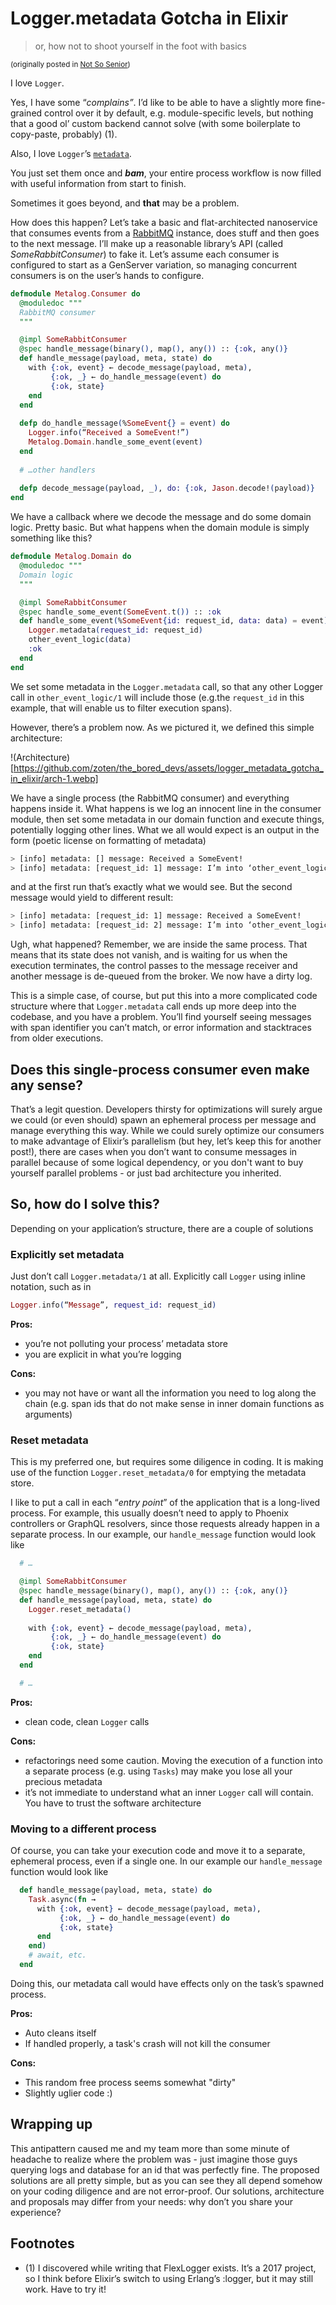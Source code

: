 # Logger.metadata Gotcha in Elixir

> or, how not to shoot yourself in the foot with basics

<small>(originally posted in [Not So Senior](https://zoten.substack.com/p/loggermetadata-gotcha-in-elixir))</small>

I love `Logger`.

Yes, I have some “_complains”_. I’d like to be able to have a slightly more fine-grained control over it by default, e.g. module-specific levels, but nothing that a good ol’ custom backend cannot solve (with some boilerplate to copy-paste, probably) (1).

Also, I love `Logger`’s [`metadata`](https://hexdocs.pm/logger/1.14.3/Logger.html#metadata/1).

You just set them once and ***bam***, your entire process workflow is now filled with useful information from start to finish.

Sometimes it goes beyond, and __that__ may be a problem.

How does this happen? Let’s take a basic and flat-architected nanoservice that consumes events from a [RabbitMQ](https://www.rabbitmq.com/) instance, does stuff and then goes to the next message. I’ll make up a reasonable library’s API (called _SomeRabbitConsumer_) to fake it. Let’s assume each consumer is configured to start as a GenServer variation, so managing concurrent consumers is on the user’s hands to configure.

``` elixir
defmodule Metalog.Consumer do
  @moduledoc """
  RabbitMQ consumer
  """

  @impl SomeRabbitConsumer
  @spec handle_message(binary(), map(), any()) :: {:ok, any()}
  def handle_message(payload, meta, state) do
    with {:ok, event} ← decode_message(payload, meta),
         {:ok, _} ← do_handle_message(event) do
         {:ok, state}
    end
  end
    
  defp do_handle_message(%SomeEvent{} = event) do
    Logger.info(“Received a SomeEvent!”)
    Metalog.Domain.handle_some_event(event)
  end
    
  # …other handlers
    
  defp decode_message(payload, _), do: {:ok, Jason.decode!(payload)}
end
```

We have a callback where we decode the message and do some domain logic. Pretty basic. But what happens when the domain module is simply something like this?

``` elixir
defmodule Metalog.Domain do
  @moduledoc """
  Domain logic
  """

  @impl SomeRabbitConsumer
  @spec handle_some_event(SomeEvent.t()) :: :ok
  def handle_some_event(%SomeEvent{id: request_id, data: data) = event) do
    Logger.metadata(request_id: request_id)
    other_event_logic(data)
    :ok
  end
end
```

We set some metadata in the `Logger.metadata` call, so that any other Logger call in `other_event_logic/1` will include those (e.g.the `request_id` in this example, that will enable us to filter execution spans).

However, there’s a problem now. As we pictured it, we defined this simple architecture:

!(Architecture)[https://github.com/zoten/the_bored_devs/assets/logger_metadata_gotcha_in_elixir/arch-1.webp]

We have a single process (the RabbitMQ consumer) and everything happens inside it. What happens is we log an innocent line in the consumer module, then set some metadata in our domain function and execute things, potentially logging other lines. What we all would expect is an output in the form (poetic license on formatting of metadata)

``` bash
> [info] metadata: [] message: Received a SomeEvent!
> [info] metadata: [request_id: 1] message: I’m into ‘other_event_logic’ function!
```

and at the first run that’s exactly what we would see. But the second message would yield to different result:

``` bash
> [info] metadata: [request_id: 1] message: Received a SomeEvent!
> [info] metadata: [request_id: 2] message: I’m into ‘other_event_logic’ function!
```

Ugh, what happened? Remember, we are inside the same process. That means that its state does not vanish, and is waiting for us when the execution terminates, the control passes to the message receiver and another message is de-queued from the broker. We now have a dirty log.

This is a simple case, of course, but put this into a more complicated code structure where that `Logger.metadata` call ends up more deep into the codebase, and you have a problem. You’ll find yourself seeing messages with span identifier you can’t match, or error information and stacktraces from older executions.

## Does this single-process consumer even make any sense?

That’s a legit question. Developers thirsty for optimizations will surely argue we could (or even should) spawn an ephemeral process per message and manage everything this way. While we could surely optimize our consumers to make advantage of Elixir’s parallelism (but hey, let’s keep this for another post!), there are cases when you don’t want to consume messages in parallel because of some logical dependency, or you don't want to buy yourself parallel problems - or just bad architecture you inherited.

## So, how do I solve this?

Depending on your application’s structure, there are a couple of solutions

### Explicitly set metadata

Just don’t call `Logger.metadata/1` at all. Explicitly call `Logger` using inline notation, such as in

``` elixir
Logger.info(“Message”, request_id: request_id)
```

**Pros:**

 * you’re not polluting your process’ metadata store
 * you are explicit in what you’re logging

**Cons:**

 * you may not have or want all the information you need to log along the chain (e.g. span ids that do not make sense in inner domain functions as arguments)

### Reset metadata

This is my preferred one, but requires some diligence in coding. It is making use of the function `Logger.reset_metadata/0` for emptying the metadata store.

I like to put a call in each “_entry point_” of the application that is a long-lived process. For example, this usually doesn’t need to apply to Phoenix controllers or GraphQL resolvers, since those requests already happen in a separate process. In our example, our `handle_message` function would look like

``` elixir
  # …

  @impl SomeRabbitConsumer
  @spec handle_message(binary(), map(), any()) :: {:ok, any()}
  def handle_message(payload, meta, state) do
    Logger.reset_metadata()
    
    with {:ok, event} ← decode_message(payload, meta),
         {:ok, _} ← do_handle_message(event) do
         {:ok, state}
    end
  end

  # …
```

**Pros:**

 * clean code, clean `Logger` calls

**Cons:**

 * refactorings need some caution. Moving the execution of a function into a separate process (e.g. using `Tasks`) may make you lose all your precious metadata
 * it’s not immediate to understand what an inner `Logger` call will contain. You have to trust the software architecture

### Moving to a different process

Of course, you can take your execution code and move it to a separate, ephemeral process, even if a single one. In our example our `handle_message` function would look like

``` elixir
  def handle_message(payload, meta, state) do
    Task.async(fn →
      with {:ok, event} ← decode_message(payload, meta),
           {:ok, _} ← do_handle_message(event) do
           {:ok, state}
      end
    end)
    # await, etc.
  end
```

Doing this, our metadata call would have effects only on the task’s spawned process.

**Pros:**

 * Auto cleans itself
 * If handled properly, a task's crash will not kill the consumer

**Cons:**

 * This random free process seems somewhat "dirty"
 * Slightly uglier code :)

## Wrapping up

This antipattern caused me and my team more than some minute of headache to realize where the problem was - just imagine those guys querying logs and database for an id that was perfectly fine. The proposed solutions are all pretty simple, but as you can see they all depend somehow on your coding diligence and are not error-proof. Our solutions, architecture and proposals may differ from your needs: why don’t you share your experience?

## Footnotes

 - (1) I discovered while writing that FlexLogger exists. It’s a 2017 project, so I think before Elixir’s switch to using Erlang’s :logger, but it may still work. Have to try it!
